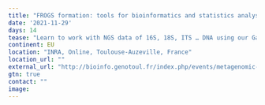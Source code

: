 ```yaml
---
title: "FROGS formation: tools for bioinformatics and statistics analyses with amplicon metagenomics data "
date: '2021-11-29'
days: 14
tease: "Learn to work with NGS data of 16S, 18S, ITS … DNA using our Galaxy instance and the FROGS pipeline."
continent: EU
location: "INRA, Online, Toulouse-Auzeville, France"
location_url: ""
external_url: "http://bioinfo.genotoul.fr/index.php/events/metagenomic-amplicons-and-stats-with-frogs/"
gtn: true
contact: ""
image: 
---
```

